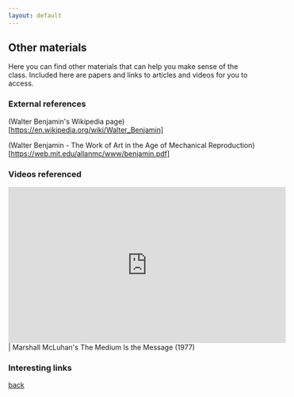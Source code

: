 ```yaml
---
layout: default
---
```


## Other materials

Here you can find other materials that can help you make sense of the class. Included here are papers and links to articles and videos for you to access.

### External references

(Walter Benjamin's Wikipedia page)[https://en.wikipedia.org/wiki/Walter_Benjamin]

(Walter Benjamin - The Work of Art in the Age of Mechanical Reproduction)[https://web.mit.edu/allanmc/www/benjamin.pdf]

### Videos referenced

<iframe width="560" height="315" src="https://www.youtube.com/embed/UoCrx0scCkM" title="YouTube video player" frameborder="0" allow="accelerometer; autoplay; clipboard-write; encrypted-media; gyroscope; picture-in-picture; web-share" allowfullscreen></iframe> | Marshall McLuhan's The Medium Is the Message (1977)

### Interesting links

[back](./)
